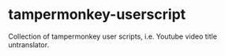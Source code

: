 # tampermonkey-userscript
Collection of tampermonkey user scripts, i.e. Youtube video title untranslator.

